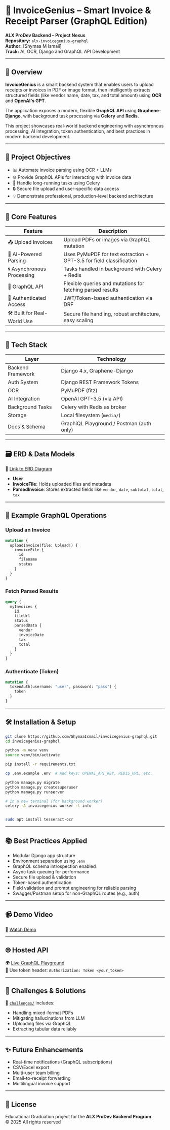 # 🧾 InvoiceGenius – Smart Invoice & Receipt Parser (GraphQL Edition)

**ALX ProDev Backend – Project Nexus**  
**Repository:** `alx-invoicegenius-graphql`  
**Author:** [Shymaa M Ismail]  
**Track:** AI, OCR, Django and GraphQL API Development

---

## 📌 Overview

**InvoiceGenius** is a smart backend system that enables users to upload receipts or invoices in PDF or image format, then intelligently extracts structured fields (like vendor name, date, tax, and total amount) using **OCR** and **OpenAI's GPT**.  

The application exposes a modern, flexible **GraphQL API** using **Graphene-Django**, with background task processing via **Celery** and **Redis**.

This project showcases real-world backend engineering with asynchronous processing, AI integration, token authentication, and best practices in modern backend development.

---

## 🎯 Project Objectives

- 📊 Automate invoice parsing using OCR + LLMs
- 🌐 Provide GraphQL APIs for interacting with invoice data
- 🧵 Handle long-running tasks using Celery
- 🔒 Secure file upload and user-specific data access
- 💡 Demonstrate professional, production-level backend architecture

---

## 💼 Core Features

| Feature | Description |
|--------|-------------|
| 📤 Upload Invoices | Upload PDFs or images via GraphQL mutation |
| 🧠 AI-Powered Parsing | Uses PyMuPDF for text extraction + GPT-3.5 for field classification |
| 🌀 Asynchronous Processing | Tasks handled in background with Celery + Redis |
| 🧩 GraphQL API | Flexible queries and mutations for fetching parsed results |
| 🔐 Authenticated Access | JWT/Token-based authentication via DRF |
| 🛠 Built for Real-World Use | Secure file handling, robust architecture, easy scaling |

---

## 🧱 Tech Stack

| Layer | Technology |
|-------|------------|
| Backend Framework | Django 4.x, Graphene-Django |
| Auth System | Django REST Framework Tokens |
| OCR | PyMuPDF (fitz) |
| AI Integration | OpenAI GPT-3.5 (via API) |
| Background Tasks | Celery with Redis as broker |
| Storage | Local filesystem (`media/`) |
| Docs & Schema | GraphiQL Playground / Postman (auth only) |

---

## 🗃️ ERD & Data Models

📌 [Link to ERD Diagram](https://link-to-your-erd)

- **User**
- **InvoiceFile**: Holds uploaded files and metadata
- **ParsedInvoice**: Stores extracted fields like `vendor`, `date`, `subtotal`, `total`, `tax`

---

## 🚀 Example GraphQL Operations

### Upload an Invoice
```graphql
mutation {
  uploadInvoice(file: Upload!) {
    invoiceFile {
      id
      filename
      status
    }
  }
}
```

### Fetch Parsed Results
```graphql
query {
  myInvoices {
    id
    fileUrl
    status
    parsedData {
      vendor
      invoiceDate
      tax
      total
    }
  }
}
```

### Authenticate (Token)
```graphql
mutation {
  tokenAuth(username: "user", password: "pass") {
    token
  }
}
```

---

## 🛠 Installation & Setup

```bash
git clone https://github.com/ShymaaIsmail/invoicegenius-graphql.git
cd invoicegenius-graphql

python -m venv venv
source venv/bin/activate

pip install -r requirements.txt

cp .env.example .env  # Add keys: OPENAI_API_KEY, REDIS_URL, etc.

python manage.py migrate
python manage.py createsuperuser
python manage.py runserver

# In a new terminal (for background worker)
celery -A invoicegenius worker -l info


sudo apt install tesseract-ocr

```


---

## 📚 Best Practices Applied

- Modular Django app structure
- Environment separation using `.env`
- GraphQL schema introspection enabled
- Async task queuing for performance
- Secure file upload & validation
- Token-based authentication
- Field validation and prompt engineering for reliable parsing
- Swagger/Postman setup for non-GraphQL routes (e.g., auth)

---

## 📹 Demo Video

🎥 [Watch Demo](https://link-to-your-demo-video)

---

## 🌐 Hosted API

🌍 [Live GraphQL Playground](https://invoicegenius.onrender.com/graphql/)  
🔐 Use token header: `Authorization: Token <your_token>`

---

## 🚧 Challenges & Solutions

📁 [`challenges/`](./challenges) includes:
- Handling mixed-format PDFs
- Mitigating hallucinations from LLM
- Uploading files via GraphQL
- Extracting tabular data reliably

---

## ✨ Future Enhancements

- Real-time notifications (GraphQL subscriptions)
- CSV/Excel export
- Multi-user team billing
- Email-to-receipt forwarding
- Multilingual invoice support

---

## 📜 License

Educational Graduation project for the **ALX ProDev Backend Program**  
© 2025 All rights reserved
